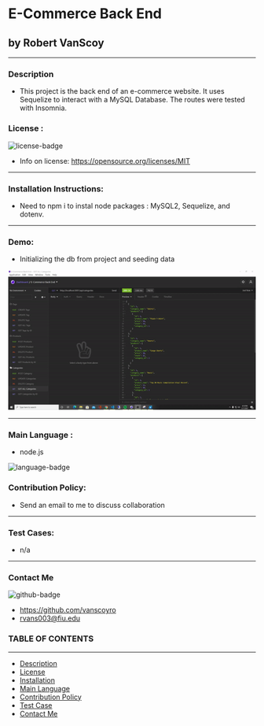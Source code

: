 
# E-Commerce Back End
## by Robert VanScoy
_______________________________________________________________
### Description 
* This project is the back end of an e-commerce website. It uses Sequelize to interact with a MySQL Database. The routes were tested with Insomnia. 
  
### License : 
<img src='https://img.shields.io/badge/license-MIT-blue' alt="license-badge">
  
* Info on license: https://opensource.org/licenses/MIT
_______________________________________________________________
### Installation Instructions:
* Need to npm i to instal node packages : MySQL2, Sequelize, and dotenv.

_______________________________________________________________

### Demo:

 * Initializing the db from project and seeding data


<img src='Assets/categories.gif' alt="database">

_______________________________________________________________



### Main Language : 
* node.js
<img src = "https://img.shields.io/badge/node.js%20-%2343853D.svg" alt="language-badge">

### Contribution Policy: 
* Send an email to me to discuss collaboration
_______________________________________________________________
### Test Cases:
* n/a
_______________________________________________________________
### Contact Me 

<img src='https://img.shields.io/badge/github-vanscoyro-orange' alt="github-badge">

* https://github.com/vanscoyro
* rvans003@fiu.edu

### TABLE OF CONTENTS 
_______________________________________________________________
* [Description](#description)
* [License](#license-)
* [Installation](#installation-instructions)
* [Main Language](#main-language-)
* [Contribution Policy](#contribution-policy)
* [Test Case](#test-cases)
* [Contact Me](#contact-me)



    
  
